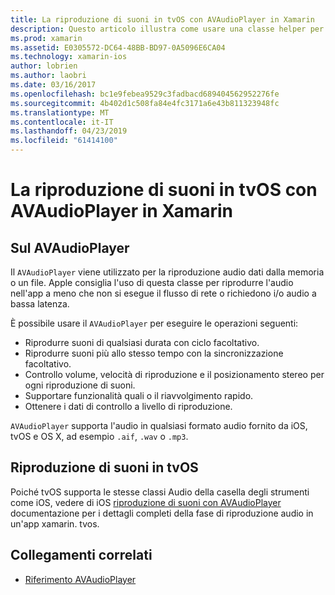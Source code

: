 ```yaml
---
title: La riproduzione di suoni in tvOS con AVAudioPlayer in Xamarin
description: Questo articolo illustra come usare una classe helper per controllare la riproduzione di suoni con AVAudioPlayer un in un'applicazione xamarin. IOS.
ms.prod: xamarin
ms.assetid: E0305572-DC64-48BB-BD97-0A5096E6CA04
ms.technology: xamarin-ios
author: lobrien
ms.author: laobri
ms.date: 03/16/2017
ms.openlocfilehash: bc1e9febea9529c3fadbacd689404562952276fe
ms.sourcegitcommit: 4b402d1c508fa84e4fc3171a6e43b811323948fc
ms.translationtype: MT
ms.contentlocale: it-IT
ms.lasthandoff: 04/23/2019
ms.locfileid: "61414100"
---
```

# <a name="playing-sound-in-tvos-with-avaudioplayer-in-xamarin"></a>La riproduzione di suoni in tvOS con AVAudioPlayer in Xamarin

## <a name="about-the-avaudioplayer"></a>Sul AVAudioPlayer

Il `AVAudioPlayer` viene utilizzato per la riproduzione audio dati dalla memoria o un file. Apple consiglia l'uso di questa classe per riprodurre l'audio nell'app a meno che non si esegue il flusso di rete o richiedono i/o audio a bassa latenza.

È possibile usare il `AVAudioPlayer` per eseguire le operazioni seguenti:

- Riprodurre suoni di qualsiasi durata con ciclo facoltativo.
- Riprodurre suoni più allo stesso tempo con la sincronizzazione facoltativo.
- Controllo volume, velocità di riproduzione e il posizionamento stereo per ogni riproduzione di suoni.
- Supportare funzionalità quali o il riavvolgimento rapido.
- Ottenere i dati di controllo a livello di riproduzione.

`AVAudioPlayer` supporta l'audio in qualsiasi formato audio fornito da iOS, tvOS e OS X, ad esempio `.aif`, `.wav` o `.mp3`.

## <a name="playing-sounds-in-tvos"></a>Riproduzione di suoni in tvOS

Poiché tvOS supporta le stesse classi Audio della casella degli strumenti come iOS, vedere di iOS [riproduzione di suoni con AVAudioPlayer](https://github.com/xamarin/recipes/tree/master/Recipes/ios/media/sound/avaudioplayer) documentazione per i dettagli completi della fase di riproduzione audio in un'app xamarin. tvos.



## <a name="related-links"></a>Collegamenti correlati

- [Riferimento AVAudioPlayer](https://developer.apple.com/library/ios/documentation/AVFoundation/Reference/AVAudioPlayerClassReference/)
